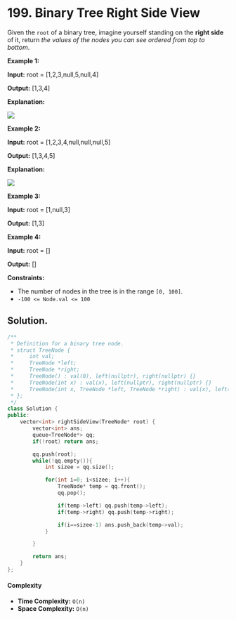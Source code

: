 # 199. Binary Tree Right Side View

Given the `root` of a binary tree, imagine yourself standing on the **right side** of it, return _the values of the nodes you can see ordered from top to bottom_.

&#x20;

**Example 1:**

**Input:** root = \[1,2,3,null,5,null,4]

**Output:** \[1,3,4]

**Explanation:**

![](https://assets.leetcode.com/uploads/2024/11/24/tmpd5jn43fs-1.png)

**Example 2:**

**Input:** root = \[1,2,3,4,null,null,null,5]

**Output:** \[1,3,4,5]

**Explanation:**

![](https://assets.leetcode.com/uploads/2024/11/24/tmpkpe40xeh-1.png)

**Example 3:**

**Input:** root = \[1,null,3]

**Output:** \[1,3]

**Example 4:**

**Input:** root = \[]

**Output:** \[]

&#x20;

**Constraints:**

* The number of nodes in the tree is in the range `[0, 100]`.
* `-100 <= Node.val <= 100`



## Solution.

```cpp
/**
 * Definition for a binary tree node.
 * struct TreeNode {
 *     int val;
 *     TreeNode *left;
 *     TreeNode *right;
 *     TreeNode() : val(0), left(nullptr), right(nullptr) {}
 *     TreeNode(int x) : val(x), left(nullptr), right(nullptr) {}
 *     TreeNode(int x, TreeNode *left, TreeNode *right) : val(x), left(left), right(right) {}
 * };
 */
class Solution {
public:
    vector<int> rightSideView(TreeNode* root) {
        vector<int> ans;
        queue<TreeNode*> qq;
        if(!root) return ans;

        qq.push(root);
        while(!qq.empty()){
            int sizee = qq.size();

            for(int i=0; i<sizee; i++){
                TreeNode* temp = qq.front();
                qq.pop();

                if(temp->left) qq.push(temp->left);
                if(temp->right) qq.push(temp->right);

                if(i==sizee-1) ans.push_back(temp->val);                
            }

        }

        return ans;
    }
};
```

#### Complexity

* **Time Complexity:** `O(n)`
* **Space Complexity:** `O(n)`

